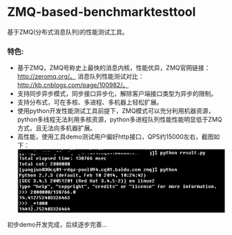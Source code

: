 ZMQ-based-benchmarktesttool
===========================

基于ZMQ(分布式消息队列)的性能测试工具。    

### 特色:
* 基于ZMQ，ZMQ号称史上最快的消息内核，性能优异，ZMQ官网链接：http://zeromq.org/。   消息队列性能测试对比：http://kb.cnblogs.com/page/100982/。
* 支持同步异步模式，同步接口异步化，解除客户端接口类型为异步的限制。
* 支持分布式，可在多核、多进程、多机器上轻松扩展。
* 使用python开发性能测试工具前提下，ZMQ模式可以充分利用机器资源，python多线程无法利用多核资源，python多进程队列性能性能明显低于ZMQ方式，且无法向多机器扩展。
* 高性能，使用工具demo测试用户偏好http接口，QPS约15000左右，截图如下：    
![image](screenshot/001.png) 

     
初步demo开发完成，后续逐步完善...
